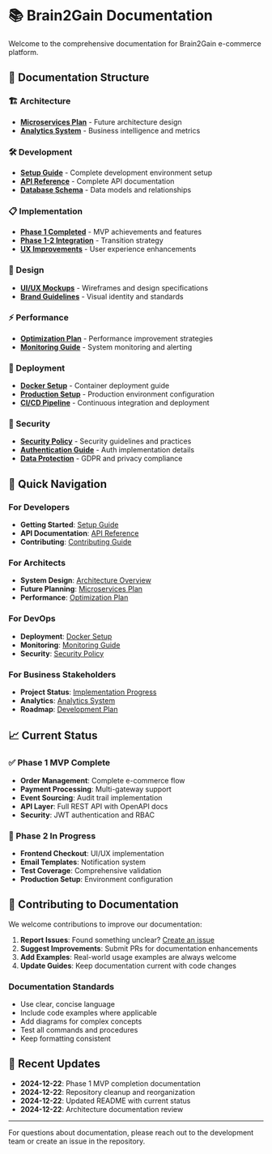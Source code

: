# 📚 Brain2Gain Documentation

Welcome to the comprehensive documentation for Brain2Gain e-commerce platform.

## 📖 Documentation Structure

### 🏗️ Architecture
- [**Microservices Plan**](./architecture/microservices-plan.md) - Future architecture design
- [**Analytics System**](./architecture/analytics-system.md) - Business intelligence and metrics

### 🛠️ Development
- [**Setup Guide**](./development/setup.md) - Complete development environment setup
- [**API Reference**](./development/api-reference.md) - Complete API documentation
- [**Database Schema**](./development/database-schema.md) - Data models and relationships

### 📋 Implementation
- [**Phase 1 Completed**](./implementation/phase-1-completed.md) - MVP achievements and features
- [**Phase 1-2 Integration**](./implementation/phase-1-2-integration.md) - Transition strategy
- [**UX Improvements**](./implementation/ux-improvements-completed.md) - User experience enhancements

### 🎨 Design
- [**UI/UX Mockups**](./mockups/) - Wireframes and design specifications
- [**Brand Guidelines**](./design/brand-guidelines.md) - Visual identity and standards

### ⚡ Performance
- [**Optimization Plan**](./performance/optimization-plan.md) - Performance improvement strategies
- [**Monitoring Guide**](./performance/monitoring.md) - System monitoring and alerting

### 🚀 Deployment
- [**Docker Setup**](../DOCKER_SETUP.md) - Container deployment guide
- [**Production Setup**](./deployment/production.md) - Production environment configuration
- [**CI/CD Pipeline**](./deployment/cicd.md) - Continuous integration and deployment

### 🔐 Security
- [**Security Policy**](../SECURITY.md) - Security guidelines and practices
- [**Authentication Guide**](./security/authentication.md) - Auth implementation details
- [**Data Protection**](./security/data-protection.md) - GDPR and privacy compliance

## 🎯 Quick Navigation

### For Developers
- **Getting Started**: [Setup Guide](./development/setup.md)
- **API Documentation**: [API Reference](./development/api-reference.md)
- **Contributing**: [Contributing Guide](../CONTRIBUTING.md)

### For Architects
- **System Design**: [Architecture Overview](./architecture/)
- **Future Planning**: [Microservices Plan](./architecture/microservices-plan.md)
- **Performance**: [Optimization Plan](./performance/optimization-plan.md)

### For DevOps
- **Deployment**: [Docker Setup](../DOCKER_SETUP.md)
- **Monitoring**: [Monitoring Guide](./performance/monitoring.md)
- **Security**: [Security Policy](../SECURITY.md)

### For Business Stakeholders
- **Project Status**: [Implementation Progress](./implementation/)
- **Analytics**: [Analytics System](./architecture/analytics-system.md)
- **Roadmap**: [Development Plan](../improvement_plan.yml)

## 📈 Current Status

### ✅ Phase 1 MVP Complete
- **Order Management**: Complete e-commerce flow
- **Payment Processing**: Multi-gateway support
- **Event Sourcing**: Audit trail implementation
- **API Layer**: Full REST API with OpenAPI docs
- **Security**: JWT authentication and RBAC

### 🔄 Phase 2 In Progress
- **Frontend Checkout**: UI/UX implementation
- **Email Templates**: Notification system
- **Test Coverage**: Comprehensive validation
- **Production Setup**: Environment configuration

## 🤝 Contributing to Documentation

We welcome contributions to improve our documentation:

1. **Report Issues**: Found something unclear? [Create an issue](https://github.com/JazzDataSolutions/brain2gain/issues)
2. **Suggest Improvements**: Submit PRs for documentation enhancements
3. **Add Examples**: Real-world usage examples are always welcome
4. **Update Guides**: Keep documentation current with code changes

### Documentation Standards
- Use clear, concise language
- Include code examples where applicable
- Add diagrams for complex concepts
- Test all commands and procedures
- Keep formatting consistent

## 📝 Recent Updates

- **2024-12-22**: Phase 1 MVP completion documentation
- **2024-12-22**: Repository cleanup and reorganization
- **2024-12-22**: Updated README with current status
- **2024-12-22**: Architecture documentation review

---

For questions about documentation, please reach out to the development team or create an issue in the repository.